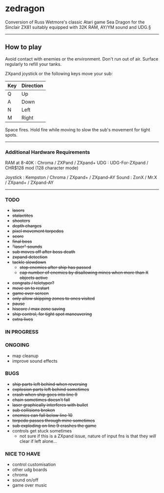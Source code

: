 # zedragon
Conversion of Russ Wetmore's classic Atari game Sea Dragon for the Sinclair ZX81 suitably equipped with 32K RAM, AY/YM sound and UDG.§

---
## How to play

Avoid contact with enemies or the environment. Don't run out of air. Surface regularly to refill your tanks.

ZXpand joystick or the following keys move your sub:

|Key|Direction|
|----|----|
| Q | Up |
| A | Down |
| N | Left |
| M | Right |

Space fires. Hold fire while moving to slow the sub's movement for tight spots.

---
### Additional Hardware Requirements

RAM at 8-40K : Chroma / ZXPand / ZXpand+
UDG : UDG-For-ZXpand / CHR$128 mod (128 character mode)

Joystick : Kempston / Chroma / ZXpand+ / ZXpand-AY
Sound : ZonX / Mr.X / ZXpand+ / ZXpand-AY

---
### TODO
* ~~lasers~~
* ~~stalactites~~
* ~~shooters~~
* ~~depth charges~~
* ~~pixel movement torpedos~~
* ~~score~~
* ~~final boss~~
* ~~"laser" sounds~~
* ~~sub moves off after boss death~~
* ~~zxpand detection~~
* ~~tackle slowdown~~
  * ~~stop enemies after ship has passed~~
  * ~~cap number of enemies by disallowing mines when more than X objects active~~
* ~~congrats / teletyper?~~
* ~~move on to restart~~
* ~~game over screen~~
* ~~only allow skipping zones to ones visited~~
* ~~pause~~
* ~~hiscore / max zone saving~~
* ~~ship control, for tight spot maneuvering~~
* ~~extra lives~~

### IN PROGRESS

### ONGOING
* map cleanup
* improve sound effects

### BUGS
* ~~ship parts left behind when reversing~~
* ~~explosion parts left behind sometimes~~
* ~~crash when ship goes into line 9~~
* ~~chain sometimes doesn't fall~~
* ~~laser graphically interferes with bullet~~
* ~~sub collisions broken~~
* ~~enemies can fall below line 10~~
* ~~torpedo passes through mine sometimes~~
* ~~sub exploding on line 9 crashes the game~~
* controls get stuck sometimes
  * not sure if this is a ZXpand issue, nature of input fns is that they *will* clear if left alone...

### NICE TO HAVE
* control customisation
* other udg boards
* chroma
* sound on/off
* game over music
